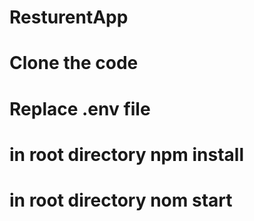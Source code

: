 # ResturentApp
# Clone the code 
# Replace .env file
# in root directory npm install
# in root directory nom start